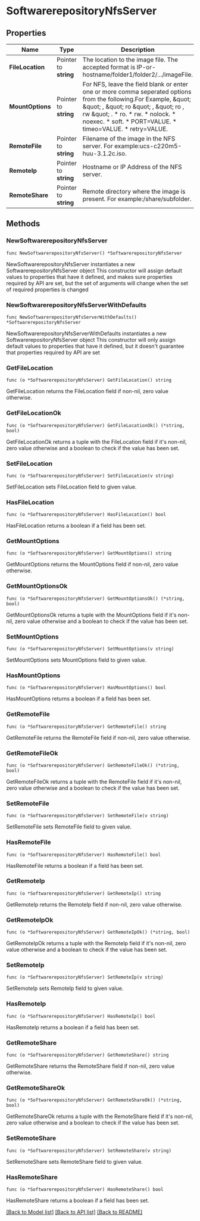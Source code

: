 # SoftwarerepositoryNfsServer

## Properties

Name | Type | Description | Notes
------------ | ------------- | ------------- | -------------
**FileLocation** | Pointer to **string** | The location to the image file. The accepted format is IP-or-hostname/folder1/folder2/.../imageFile. | [optional] 
**MountOptions** | Pointer to **string** | For NFS, leave the field blank or enter one or more comma seperated options from the following.For Example, \&quot; \&quot; , \&quot; ro \&quot; , \&quot; ro , rw \&quot; . * ro. * rw. * nolock. * noexec. * soft. * PORT&#x3D;VALUE. * timeo&#x3D;VALUE. * retry&#x3D;VALUE. | [optional] [readonly] 
**RemoteFile** | Pointer to **string** | Filename of the image in the NFS server. For example:ucs-c220m5-huu-3.1.2c.iso. | [optional] [readonly] 
**RemoteIp** | Pointer to **string** | Hostname or IP Address of the NFS server. | [optional] [readonly] 
**RemoteShare** | Pointer to **string** | Remote directory where the image is present. For example:/share/subfolder. | [optional] [readonly] 

## Methods

### NewSoftwarerepositoryNfsServer

`func NewSoftwarerepositoryNfsServer() *SoftwarerepositoryNfsServer`

NewSoftwarerepositoryNfsServer instantiates a new SoftwarerepositoryNfsServer object
This constructor will assign default values to properties that have it defined,
and makes sure properties required by API are set, but the set of arguments
will change when the set of required properties is changed

### NewSoftwarerepositoryNfsServerWithDefaults

`func NewSoftwarerepositoryNfsServerWithDefaults() *SoftwarerepositoryNfsServer`

NewSoftwarerepositoryNfsServerWithDefaults instantiates a new SoftwarerepositoryNfsServer object
This constructor will only assign default values to properties that have it defined,
but it doesn't guarantee that properties required by API are set

### GetFileLocation

`func (o *SoftwarerepositoryNfsServer) GetFileLocation() string`

GetFileLocation returns the FileLocation field if non-nil, zero value otherwise.

### GetFileLocationOk

`func (o *SoftwarerepositoryNfsServer) GetFileLocationOk() (*string, bool)`

GetFileLocationOk returns a tuple with the FileLocation field if it's non-nil, zero value otherwise
and a boolean to check if the value has been set.

### SetFileLocation

`func (o *SoftwarerepositoryNfsServer) SetFileLocation(v string)`

SetFileLocation sets FileLocation field to given value.

### HasFileLocation

`func (o *SoftwarerepositoryNfsServer) HasFileLocation() bool`

HasFileLocation returns a boolean if a field has been set.

### GetMountOptions

`func (o *SoftwarerepositoryNfsServer) GetMountOptions() string`

GetMountOptions returns the MountOptions field if non-nil, zero value otherwise.

### GetMountOptionsOk

`func (o *SoftwarerepositoryNfsServer) GetMountOptionsOk() (*string, bool)`

GetMountOptionsOk returns a tuple with the MountOptions field if it's non-nil, zero value otherwise
and a boolean to check if the value has been set.

### SetMountOptions

`func (o *SoftwarerepositoryNfsServer) SetMountOptions(v string)`

SetMountOptions sets MountOptions field to given value.

### HasMountOptions

`func (o *SoftwarerepositoryNfsServer) HasMountOptions() bool`

HasMountOptions returns a boolean if a field has been set.

### GetRemoteFile

`func (o *SoftwarerepositoryNfsServer) GetRemoteFile() string`

GetRemoteFile returns the RemoteFile field if non-nil, zero value otherwise.

### GetRemoteFileOk

`func (o *SoftwarerepositoryNfsServer) GetRemoteFileOk() (*string, bool)`

GetRemoteFileOk returns a tuple with the RemoteFile field if it's non-nil, zero value otherwise
and a boolean to check if the value has been set.

### SetRemoteFile

`func (o *SoftwarerepositoryNfsServer) SetRemoteFile(v string)`

SetRemoteFile sets RemoteFile field to given value.

### HasRemoteFile

`func (o *SoftwarerepositoryNfsServer) HasRemoteFile() bool`

HasRemoteFile returns a boolean if a field has been set.

### GetRemoteIp

`func (o *SoftwarerepositoryNfsServer) GetRemoteIp() string`

GetRemoteIp returns the RemoteIp field if non-nil, zero value otherwise.

### GetRemoteIpOk

`func (o *SoftwarerepositoryNfsServer) GetRemoteIpOk() (*string, bool)`

GetRemoteIpOk returns a tuple with the RemoteIp field if it's non-nil, zero value otherwise
and a boolean to check if the value has been set.

### SetRemoteIp

`func (o *SoftwarerepositoryNfsServer) SetRemoteIp(v string)`

SetRemoteIp sets RemoteIp field to given value.

### HasRemoteIp

`func (o *SoftwarerepositoryNfsServer) HasRemoteIp() bool`

HasRemoteIp returns a boolean if a field has been set.

### GetRemoteShare

`func (o *SoftwarerepositoryNfsServer) GetRemoteShare() string`

GetRemoteShare returns the RemoteShare field if non-nil, zero value otherwise.

### GetRemoteShareOk

`func (o *SoftwarerepositoryNfsServer) GetRemoteShareOk() (*string, bool)`

GetRemoteShareOk returns a tuple with the RemoteShare field if it's non-nil, zero value otherwise
and a boolean to check if the value has been set.

### SetRemoteShare

`func (o *SoftwarerepositoryNfsServer) SetRemoteShare(v string)`

SetRemoteShare sets RemoteShare field to given value.

### HasRemoteShare

`func (o *SoftwarerepositoryNfsServer) HasRemoteShare() bool`

HasRemoteShare returns a boolean if a field has been set.


[[Back to Model list]](../README.md#documentation-for-models) [[Back to API list]](../README.md#documentation-for-api-endpoints) [[Back to README]](../README.md)



